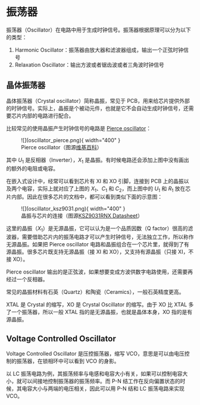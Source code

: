 # 振荡器

振荡器（Oscillator）在电路中用于生成时钟信号。振荡器根据原理可以分为以下的类型：

1. Harmonic Oscillator：振荡器由放大器和滤波器组成，输出一个正弦时钟信号
2. Relaxation Oscillator：输出方波或者锯齿波或者三角波时钟信号

## 晶体振荡器

晶体振荡器（Crystal oscillator）简称晶振，常见于 PCB，用来给芯片提供外部的时钟信号。实际上，晶振是个被动元件，也就是它不会自动生成时钟信号，还需要芯片内部的电路进行配合。

比较常见的使用晶振产生时钟信号的电路是 [Pierce oscillator](https://en.wikipedia.org/wiki/Pierce_oscillator)：

<figure markdown>
  ![](oscillator_pierce.png){ width="400" }
  <figcaption>Pierce oscillator（图源<a href="https://en.wikipedia.org/wiki/File:Pierce_oscillator.svg">维基百科</a>）</figcaption>
</figure>

其中 $U_1$ 是反相器（Inverter），$X_1$ 是晶振。有时候电路还会添加上图中没有画出的额外的电阻或电容。

在嵌入式设计中，经常可以看到芯片有 XI 和 XO 引脚，连接到 PCB 上的晶振以及两个电容，实际上就对应了上图的 $X_1$、$C_1$ 和 $C_2$，而上图中的 $U_1$ 和 $R_1$ 放在芯片内部。因此在很多芯片的文档中，都可以看到类似下面的示意图：

<figure markdown>
  ![](oscillator_ksz9031.png){ width="400" }
  <figcaption>晶振与芯片的连接（图源<a href="http://ww1.microchip.com/downloads/en/devicedoc/00002117f.pdf">KSZ9031RNX Datasheet</a>）</figcaption>
</figure>

这里的晶振（$X_1$）是无源晶振，它可以认为是一个品质因数（Q factor）很高的滤波器，需要借助芯片内的振荡电路才可以产生时钟信号，无法独立工作，所以称作无源晶振。如果把 Pierce oscillator 电路和晶振组合在一个芯片里，就得到了有源晶振。很多芯片既支持无源晶振（接 XI 和 XO），又支持有源晶振（只接 XI，不接 XO）。

Pierce oscillator 输出的是正弦波，如果想要变成方波供数字电路使用，还需要再经过一个反相器。

常见的晶振材料有石英（Quartz）和陶瓷（Ceramics），一般石英精度更高。

XTAL 是 Crystal 的缩写，XO 是 Crystal Oscillator 的缩写。由于 XO 比 XTAL 多了一个振荡器，所以一般 XTAL 指的是无源晶振，也就是晶体本身，XO 指的是有源晶振。

## Voltage Controlled Oscillator

Voltage Controlled Oscillator 是压控振荡器，缩写 VCO，意思是可以由电压控制的振荡器，在锁相环中可以看到 VCO 的身影。

以 LC 振荡电路为例，其振荡频率与电感和电容大小有关，如果可以控制电容大小，就可以间接地控制振荡器的振荡频率。而 P-N 结工作在反向偏置状态的时候，其电容大小与两端的电压相关，因此可以用 P-N 结和 LC 振荡电路来实现 VCO。
